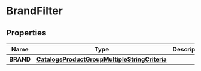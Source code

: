 
# BrandFilter

## Properties
| Name | Type | Description | Notes |
| ------------ | ------------- | ------------- | ------------- |
| **BRAND** | [**CatalogsProductGroupMultipleStringCriteria**](.md) |  |  |



